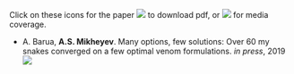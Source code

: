 Click on these icons for the paper <img src="images/file-cloud-download.png"> to download pdf, or <img src="images/media.png"> for media coverage.

* A. Barua,  **A.S. Mikheyev**. Many options, few solutions: Over 60 my snakes converged on a few optimal venom formulations. *in press*, 2019 [<img src="images/file-cloud-download.png">](https://academic.oup.com/mbe/advance-article-pdf/doi/10.1093/molbev/msz125/28930891/msz125.pdf)
